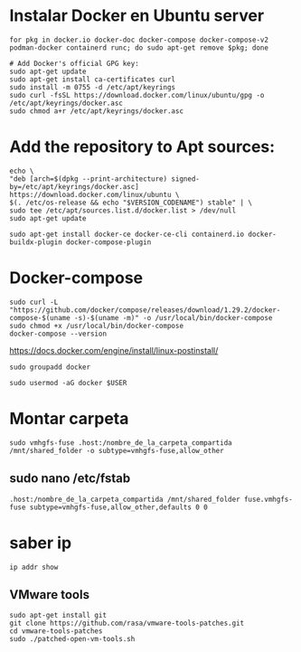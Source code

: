 # Instalar Docker en Ubuntu server

	for pkg in docker.io docker-doc docker-compose docker-compose-v2 podman-docker containerd runc; do sudo apt-get remove $pkg; done

	# Add Docker's official GPG key:
	sudo apt-get update
	sudo apt-get install ca-certificates curl
	sudo install -m 0755 -d /etc/apt/keyrings
	sudo curl -fsSL https://download.docker.com/linux/ubuntu/gpg -o /etc/apt/keyrings/docker.asc
	sudo chmod a+r /etc/apt/keyrings/docker.asc

# Add the repository to Apt sources:

	echo \
	"deb [arch=$(dpkg --print-architecture) signed-by=/etc/apt/keyrings/docker.asc] https://download.docker.com/linux/ubuntu \
	$(. /etc/os-release && echo "$VERSION_CODENAME") stable" | \
	sudo tee /etc/apt/sources.list.d/docker.list > /dev/null
	sudo apt-get update

	sudo apt-get install docker-ce docker-ce-cli containerd.io docker-buildx-plugin docker-compose-plugin

# Docker-compose

	sudo curl -L "https://github.com/docker/compose/releases/download/1.29.2/docker-compose-$(uname -s)-$(uname -m)" -o /usr/local/bin/docker-compose
	sudo chmod +x /usr/local/bin/docker-compose
	docker-compose --version


https://docs.docker.com/engine/install/linux-postinstall/

	sudo groupadd docker

	sudo usermod -aG docker $USER

# Montar carpeta

	sudo vmhgfs-fuse .host:/nombre_de_la_carpeta_compartida /mnt/shared_folder -o subtype=vmhgfs-fuse,allow_other

## sudo nano /etc/fstab

	.host:/nombre_de_la_carpeta_compartida /mnt/shared_folder fuse.vmhgfs-fuse subtype=vmhgfs-fuse,allow_other,defaults 0 0


# saber ip

	ip addr show

## VMware tools

	sudo apt-get install git
	git clone https://github.com/rasa/vmware-tools-patches.git
	cd vmware-tools-patches
	sudo ./patched-open-vm-tools.sh
	
